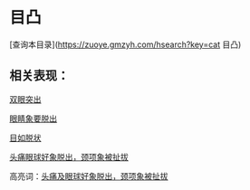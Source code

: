 # 目凸
[查询本目录](https://zuoye.gmzyh.com/hsearch?key=cat 目凸)

## 相关表现：

[双眼突出](https://zuoye.gmzyh.com/search?key=双眼突出)
[眼睛象要脱出](https://zuoye.gmzyh.com/search?key=眼睛象要脱出)
[目如脱状](https://zuoye.gmzyh.com/search?key=目如脱状)
[头痛眼球好象脱出，颈项象被扯拔](https://zuoye.gmzyh.com/search?key=头痛眼球好象脱出，颈项象被扯拔)
高亮词：[头痛及眼球好象脱出，颈项象被扯拔](https://zuoye.gmzyh.com/search?key=头痛及眼球好象脱出，颈项象被扯拔)  